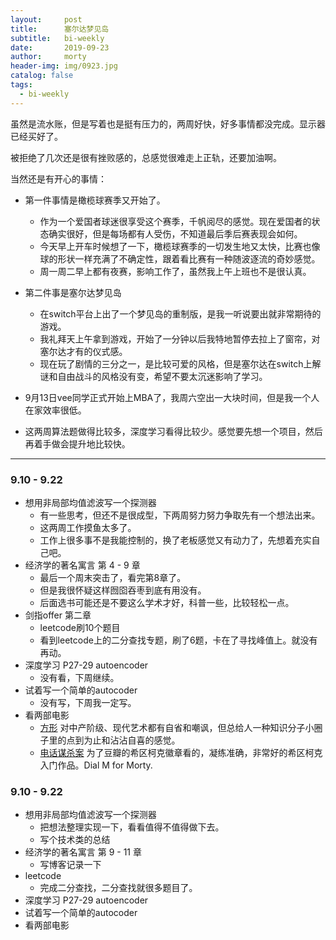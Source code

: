 ```yaml
---
layout:     post
title:      塞尔达梦见岛
subtitle:   bi-weekly
date:       2019-09-23
author:     morty
header-img: img/0923.jpg
catalog: false
tags:
  - bi-weekly
---
```

虽然是流水账，但是写着也是挺有压力的，两周好快，好多事情都没完成。显示器已经买好了。

被拒绝了几次还是很有挫败感的，总感觉很难走上正轨，还要加油啊。  

当然还是有开心的事情：  

- 第一件事情是橄榄球赛季又开始了。
  + 作为一个爱国者球迷很享受这个赛季，千帆阅尽的感觉。现在爱国者的状态确实很好，但是每场都有人受伤，不知道最后季后赛表现会如何。  
  + 今天早上开车时候想了一下，橄榄球赛季的一切发生地又太快，比赛也像球的形状一样充满了不确定性，跟着看比赛有一种随波逐流的奇妙感觉。  
  + 周一周二早上都有夜赛，影响工作了，虽然我上午上班也不是很认真。  

- 第二件事是塞尔达梦见岛
  + 在switch平台上出了一个梦见岛的重制版，是我一听说要出就非常期待的游戏。
  + 我礼拜天上午拿到游戏，开始了一分钟以后我特地暂停去拉上了窗帘，对塞尔达才有的仪式感。  
  + 现在玩了剧情的三分之一，是比较可爱的风格，但是塞尔达在switch上解谜和自由战斗的风格没有变，希望不要太沉迷影响了学习。 
- 9月13日vee同学正式开始上MBA了，我周六空出一大块时间，但是我一个人在家效率很低。  
- 这两周算法题做得比较多，深度学习看得比较少。感觉要先想一个项目，然后再着手做会提升地比较快。

***

### 9.10 - 9.22
- 想用非局部均值滤波写一个探测器  
  + 有一些思考，但还不是很成型，下两周努力努力争取先有一个想法出来。
  + 这两周工作摸鱼太多了。
  + 工作上很多事不是我能控制的，换了老板感觉又有动力了，先想着充实自己吧。
- 经济学的著名寓言 第 4 - 9 章
  + 最后一个周末突击了，看完第8章了。
  + 但是我很怀疑这样囫囵吞枣到底有用没有。
  + 后面选书可能还是不要这么学术才好，科普一些，比较轻松一点。
- 剑指offer 第二章
  + leetcode刷10个题目
  + 看到leetcode上的二分查找专题，刷了6题，卡在了寻找峰值上。就没有再动。
- 深度学习 P27-29 autoencoder
  + 没有看，下周继续。
- 试着写一个简单的autocoder
  + 没有写，下周我一定写。
- 看两部电影
  + [方形](https://movie.douban.com/subject/26610229/) 对中产阶级、现代艺术都有自省和嘲讽，但总给人一种知识分子小圈子里的点到为止和沾沾自喜的感觉。
  + [电话谋杀案](https://movie.douban.com/subject/1301231/) 为了豆瓣的希区柯克徽章看的，凝练准确，非常好的希区柯克入门作品。Dial M for Morty.     
### 9.10 - 9.22
- 想用非局部均值滤波写一个探测器
  + 把想法整理实现一下，看看值得不值得做下去。
  + 写个技术类的总结
- 经济学的著名寓言 第 9 - 11 章
  + 写博客记录一下
- leetcode 
  + 完成二分查找，二分查找就很多题目了。
- 深度学习 P27-29 autoencoder 
- 试着写一个简单的autocoder
- 看两部电影
